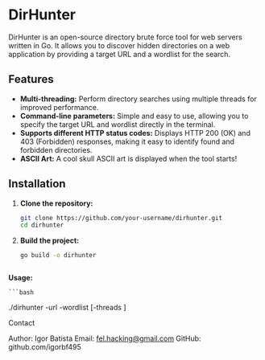 # DirHunter

DirHunter is an open-source directory brute force tool for web servers written in Go. It allows you to discover hidden directories on a web application by providing a target URL and a wordlist for the search.

## Features

- **Multi-threading:** Perform directory searches using multiple threads for improved performance.
- **Command-line parameters:** Simple and easy to use, allowing you to specify the target URL and wordlist directly in the terminal.
- **Supports different HTTP status codes:** Displays HTTP 200 (OK) and 403 (Forbidden) responses, making it easy to identify found and forbidden directories.
- **ASCII Art:** A cool skull ASCII art is displayed when the tool starts!

## Installation

1. **Clone the repository:**

   ```bash
   git clone https://github.com/your-username/dirhunter.git
   cd dirhunter

2. **Build the project:**

    ```bash
   go build -o dirhunter



**Usage:**

    ```bash
   ./dirhunter -url <target URL> -wordlist <wordlist file> [-threads <number of threads>]




Contact

Author: Igor Batista
Email: fel.hacking@gmail.com
GitHub: github.com/igorbf495
